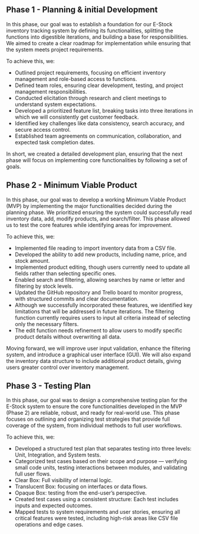 ## Phase 1 - Planning & initial Development
In this phase, our goal was to establish a foundation for our E-Stock inventory tracking system by defining its functionalities, splitting the functions into digestible iterations, and building a base for responsibilities. We aimed to create a clear roadmap for implementation while ensuring that the system meets project requirements.

To achieve this, we:

- Outlined project requirements, focusing on efficient inventory management and role-based access to functions.
- Defined team roles, ensuring clear development, testing, and project management responsibilities.
- Conducted elicitation through research and client meetings to understand system expectations.
- Developed a prioritized feature list, breaking tasks into three iterations in which we will consistently get customer feedback.
- Identified key challenges like data consistency, search accuracy, and secure access control.
- Established team agreements on communication, collaboration, and expected task completion dates.

In short, we created a detailed development plan, ensuring that the next phase will focus on implementing core functionalities by following a set of goals.

## Phase 2 - Minimum Viable Product

In this phase, our goal was to develop a working Minimum Viable Product (MVP) by implementing the major functionalities decided during the planning phase. We prioritized ensuring the system could successfully read inventory data, add, modify products, and search/filter. This phase allowed us to test the core features while identifying areas for improvement.

To achieve this, we:

- Implemented file reading to import inventory data from a CSV file.
- Developed the ability to add new products, including name, price, and stock amount.
- Implemented product editing, though users currently need to update all fields rather than selecting specific ones.
- Enabled search and filtering, allowing searches by name or letter and filtering by stock levels.
- Updated the GitHub repository and Trello board to monitor progress, with structured commits and clear documentation.
- Although we successfully incorporated these features, we identified key limitations that will be addressed in future iterations. The filtering function currently requires users to input all criteria instead of selecting only the necessary filters. 
- The edit function needs refinement to allow users to modify specific product details without overwriting all data.

Moving forward, we will improve user input validation, enhance the filtering system, and introduce a graphical user interface (GUI). We will also expand the inventory data structure to include additional product details, giving users greater control over inventory management.

## Phase 3 - Testing Plan

In this phase, our goal was to design a comprehensive testing plan for the E-Stock system to ensure the core functionalities developed in the MVP (Phase 2) are reliable, robust, and ready for real-world use. This phase focuses on outlining and organizing test strategies that provide full coverage of the system, from individual methods to full user workflows.

To achieve this, we:
- Developed a structured test plan that separates testing into three levels: Unit, Integration, and System tests.
- Categorized test cases based on their scope and purpose — verifying small code units, testing interactions between modules, and validating full user flows.
- Clear Box: Full visibility of internal logic.
- Translucent Box:  focusing on interfaces or data flows.
- Opaque Box: testing from the end-user’s perspective.
- Created test cases using a consistent structure: Each test includes inputs and expected outcomes.
- Mapped tests to system requirements and user stories, ensuring all critical features were tested, including high-risk areas like CSV file operations and edge cases.
